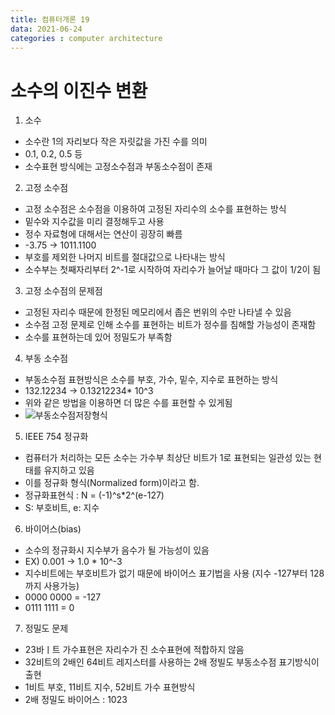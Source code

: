```yaml
---
title: 컴퓨터개론 19
data: 2021-06-24
categories : computer architecture
---
```


# 소수의 이진수 변환

1. 소수
- 소수란 1의 자리보다 작은 자릿값을 가진 수를 의미
- 0.1, 0.2, 0.5 등
- 소수표현 방식에는 고정소수점과 부동소수점이 존재
2. 고정 소수점
- 고정 소수점은 소수점을 이용하여 고정된 자리수의 소수를 표현하는 방식
- 밑수와 지수값을 미리 결정해두고 사용
- 정수 자료형에 대해서는 연산이 굉장히 빠름
- -3.75 -> 1011.1100
- 부호를 제외한 나머지 비트를 절대값으로 나타내는 방식
- 소수부는 첫째자리부터 2^-1로 시작하여 자리수가 늘어날 때마다 그 값이 1/2이 됨
3. 고정 소수점의 문제점
- 고정된 자리수 때문에 한정된 메모리에서 좁은 번위의 수만 나타낼 수 있음
- 소수점 고정 문제로 인해 소수를 표현하는 비트가 정수를 침해할 가능성이 존재함
- 소수를 표현하는데 있어 정밀도가 부족함
4. 부동 소수점
- 부동소수점 표현방식은 소수를 부호, 가수, 밑수, 지수로 표현하는 방식
- 132.12234 -> 0.13212234* 10^3
- 위와 같은 방법을 이용하면 더 많은 수를 표현할 수 있게됨
- ![부동소수점저장형식]()
5. IEEE 754 정규화
- 컴퓨터가 처리하는 모든 소수는 가수부 최상단 비트가 1로 표현되는 일관성 있는 현태를 유지하고 있음
- 이를 정규화 형식(Normalized form)이라고 함.
- 정규화표현식 : N = (-1)^s*2^(e-127)
- S: 부호비트, e: 지수
6. 바이어스(bias)
- 소수의 정규화시 지수부가 음수가 될 가능성이 있음
- EX) 0.001 -> 1.0 * 10^-3
- 지수비트에는 부호비트가 없기 때문에 바이어스 표기법을 사용 (지수 -127부터 128까지 사용가능)
- 0000 0000 = -127
- 0111 1111 = 0
7. 정밀도 문제
- 23바ㅣ트 가수표현은 자리수가 진 소수표현에 적합하지 않음
- 32비트의 2배인 64비트 레지스터를 사용하는 2배 정빌도 부동소수점 표기방식이 출현
- 1비트 부호, 11비트 지수, 52비트 가수 표현방식
- 2배 정밀도 바이어스 : 1023